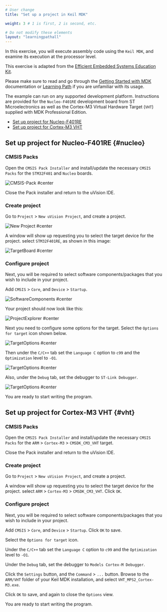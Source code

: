 ```yaml
---
# User change
title: "Set up a project in Keil MDK" 

weight: 3 # 1 is first, 2 is second, etc.

# Do not modify these elements
layout: "learningpathall"
---
```


In this exercise, you will execute assembly code using the `Keil MDK`, and examine its execution at the processor level.

This exercise is adapted from the [Efficient Embedded Systems Education Kit](https://github.com/arm-university/Efficient-Embedded-Systems-Design-Education-Kit).

Please make sure to read and go through the [Getting Started with MDK](https://developer.arm.com/documentation/KGS1/latest/) documentation or [Learning Path](../../uv_debug/) if you are unfamiliar with its usage.

The example can run on any supported development platform. Instructions are provided for the `Nucleo-F401RE` development board from ST Microelectronics as well as the Cortex-M3 Virtual Hardware Target (`VHT`) supplied with MDK Professional Edition.

* [Set up project for Nucleo-F401RE ](#nucleo)
* [Set up project for Cortex-M3 VHT ](#vht)

## Set up project for Nucleo-F401RE {#nucleo}

### CMSIS Packs

Open the `CMSIS Pack Installer` and install/update the necessary `CMSIS Packs` for the `STM32F401` and `Nucleo` boards.

![CMSIS-Pack #center](Images/cmsis-pack.png)

Close the Pack installer and return to the uVision IDE.

### Create project

Go to `Project` > `New uVision Project`, and create a project.

![New Project #center](Images/NewKeilProject.png)

A window will show up requesting you to select the target device for the project. select `STM32F401RE`, as shown in this image:

![TargetBoard #center](Images/SelectDevice2.png)

### Configure project

Next, you will be required to select software components/packages that you wish to include in your project.

Add `CMSIS` > `Core`, and `Device` > `Startup`.

![SoftwareComponents #center](Images/SoftwareComponents.png)

Your project should now look like this:

![ProjectExplorer #center](Images/ProjectExplorer.png)

Next you need to configure some options for the target. Select the `Options for target` icon shown below.

![TargetOptions #center](Images/TargetOptions.png)

Then under the `C/C++` tab set the `Language C` option to `c99` and the `Optimization` level to `-O1`.

![TargetOptions #center](Images/TargetOptions2.png)

Also, under the `Debug` tab, set the debugger to `ST-Link Debugger`.

![TargetOptions #center](Images/TargetOptions3.png)

You are ready to start writing the program.



## Set up project for Cortex-M3 VHT {#vht}

### CMSIS Packs

Open the `CMSIS Pack Installer` and install/update the necessary `CMSIS Packs` for the `ARM` > `Cortex-M3` > `CMSDK_CM3_VHT` target.

Close the Pack installer and return to the uVision IDE.

### Create project

Go to `Project` > `New uVision Project`, and create a project.

A window will show up requesting you to select the target device for the project. select `ARM` > `Cortex-M3` > `CMSDK_CM3_VHT`. Click `OK`.

### Configure project

Next, you will be required to select software components/packages that you wish to include in your project.

Add `CMSIS` > `Core`, and `Device` > `Startup`. Click `OK` to save.

Select the `Options for target` icon.

Under the `C/C++` tab set the `Language C` option to `c99` and the `Optimization` level to `-O1`.

Under the `Debug` tab, set the debugger to `Models Cortex-M Debugger`.

Click the `Settings` button, and the `Command` > `...` button. Browse to the `ARM/VHT` folder of your Keil MDK installation, and select `VHT_MPS2_Cortex-M3.exe`.

Click `OK` to save, and again to close the `Options` view.

You are ready to start writing the program.
